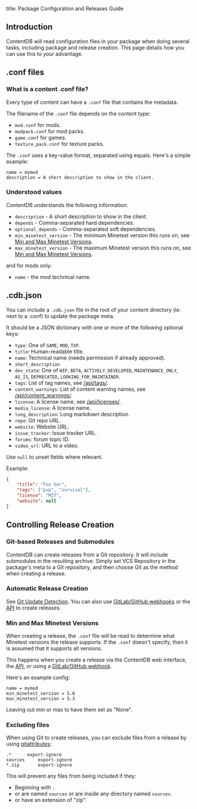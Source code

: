 title: Package Configuration and Releases Guide

## Introduction

ContentDB will read configuration files in your package when doing several
tasks, including package and release creation. This page details how you can use
this to your advantage.

## .conf files

### What is a content .conf file?

Every type of content can have a `.conf` file that contains the metadata.

The filename of the `.conf` file depends on the content type:

* `mod.conf` for mods.
* `modpack.conf` for mod packs.
* `game.conf` for games.
* `texture_pack.conf` for texture packs.

The `.conf` uses a key-value format, separated using equals. Here's a simple example:

	name = mymod
	description = A short description to show in the client.

### Understood values

ContentDB understands the following information:

* `description` - A short description to show in the client.
* `depends` - Comma-separated hard dependencies.
* `optional_depends` - Comma-separated soft dependencies.
* `min_minetest_version` - The minimum Minetest version this runs on, see [Min and Max Minetest Versions](#min_max_versions).
* `max_minetest_version` - The maximum Minetest version this runs on, see [Min and Max Minetest Versions](#min_max_versions).

and for mods only:

* `name` - the mod technical name.


## .cdb.json

You can include a `.cdb.json` file in the root of your content directory (ie: next to a .conf)
to update the package meta.

It should be a JSON dictionary with one or more of the following optional keys:

* `type`: One of `GAME`, `MOD`, `TXP`.
* `title`: Human-readable title.
* `name`: Technical name (needs permission if already approved).
* `short_description`
* `dev_state`: One of `WIP`, `BETA`, `ACTIVELY_DEVELOPED`, `MAINTENANCE_ONLY`, `AS_IS`, `DEPRECATED`,
    `LOOKING_FOR_MAINTAINER`.
* `tags`: List of tag names, see [/api/tags/](/api/tags/).
* `content_warnings`: List of content warning names, see [/api/content_warnings/](/api/content_warnings/).
* `license`: A license name, see [/api/licenses/](/api/licenses/).
* `media_license`: A license name.          
* `long_description`: Long markdown description.
* `repo`: Git repo URL.
* `website`: Website URL.
* `issue_tracker`: Issue tracker URL.
* `forums`: forum topic ID.
* `video_url`: URL to a video.

Use `null` to unset fields where relevant.

Example:

```json
{
    "title": "Foo bar",
    "tags": ["pvp", "survival"],
    "license": "MIT",
    "website": null
}
```

## Controlling Release Creation

### Git-based Releases and Submodules

ContentDB can create releases from a Git repository.
It will include submodules in the resulting archive.
Simply set VCS Repository in the package's meta to a Git repository, and then
choose Git as the method when creating a release.

### Automatic Release Creation

See [Git Update Detection](/help/update_config/).
You can also use [GitLab/GitHub webhooks](/help/release_webhooks/) or the [API](/help/api/)
to create releases.

### Min and Max Minetest Versions

<a name="min_max_versions" />

When creating a release, the `.conf` file will be read to determine what Minetest
versions the release supports. If the `.conf` doesn't specify, then it is assumed
that it supports all versions.

This happens when you create a release via the ContentDB web interface, the
[API](/help/api/), or using a [GitLab/GitHub webhook](/help/release_webhooks/).

Here's an example config:

	name = mymod
	min_minetest_version = 5.0
	max_minetest_version = 5.3

Leaving out min or max to have them set as "None".

### Excluding files

When using Git to create releases,
you can exclude files from a release by using [gitattributes](https://git-scm.com/docs/gitattributes):


	.*		export-ignore
	sources		export-ignore
	*.zip		export-ignore


This will prevent any files from being included if they:

* Beginning with `.`
* or are named `sources` or are inside any directory named `sources`.
* or have an extension of "zip".

